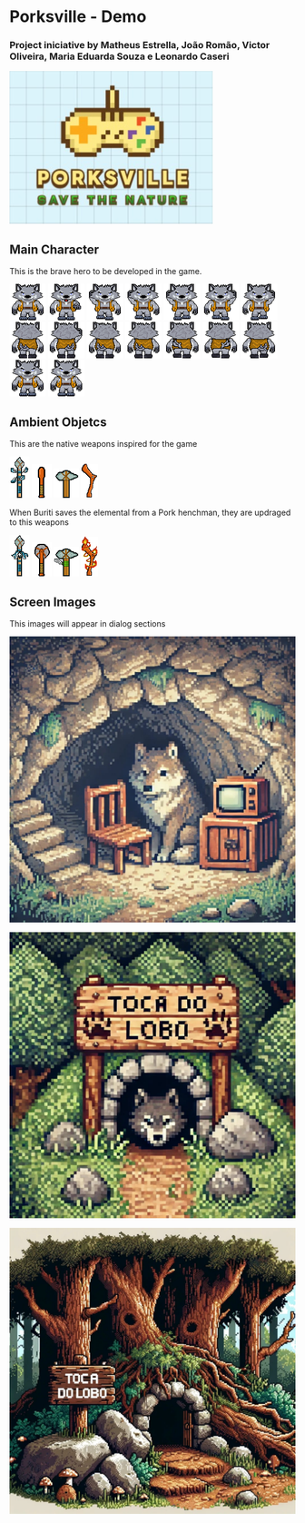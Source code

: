 # Porksville - Demo

### Project iniciative by Matheus Estrella, João Romão, Victor Oliveira, Maria Eduarda Souza e Leonardo Caseri

![PorksVille Logo](./conception_arts/PorksVille_Logo.jpg)


## Main Character

This is the brave hero to be developed in the game.

![Down_Idle](./Frontend/New_Characters/Buriti/idle_down.png)
![Attack_down](./Frontend/New_Characters/Buriti/attack_down.png)
![Down_0](./Frontend/New_Characters/Buriti/down_0.png)
![Down_0](./Frontend/New_Characters/Buriti/down_0.png)
![Down_1](./Frontend/New_Characters/Buriti/down_1.png)
![Down_2](./Frontend/New_Characters/Buriti/down_2.png)
![Down_3](./Frontend/New_Characters/Buriti/down_3.png)
![Up_Idle](./Frontend/New_Characters/Buriti/idle_up.png)
![Attack_up](./Frontend/New_Characters/Buriti/attack_up.png)
![Up_0](./Frontend/New_Characters/Buriti/up_0.png)
![Up_0](./Frontend/New_Characters/Buriti/up_0.png)
![Up_1](./Frontend/New_Characters/Buriti/up_1.png)
![Up_2](./Frontend/New_Characters/Buriti/up_2.png)
![Up_3](./Frontend/New_Characters/Buriti/up_3.png)
![Down_Idle](./Frontend/New_Characters/Buriti/idle_down.png)
![Down_Idle](./Frontend/New_Characters/Buriti/idle_down.png)


## Ambient Objetcs

This are the native weapons inspired for the game

![Lança](./Frontend/New_Weapons/lanca/full.png)
![Borduna](./Frontend/New_Weapons/borduna/full.png)
![Tacape](./Frontend/New_Weapons/tacape/full.png)
![Coronha](./Frontend/New_Weapons/coronha/full.png)

When Buriti saves the elemental from a Pork henchman, they are updraged to this weapons

![Lança_Up](./Frontend/New_Weapons/lanca/full_up.png)
![Borduna_Up](./Frontend/New_Weapons/borduna/full_up.png)
![Tacape_Up](./Frontend/New_Weapons/tacape/full_up.png)
![Coronha_Up](./Frontend/New_Weapons/coronha/full_up.png)


## Screen Images

This images will appear in dialog sections

![Wolf's Nest End Game](./conception_arts/rest_screen.jpg)

![Wolf's Nest Starting Game](./conception_arts/wolf_nest.jpg)

![Wolf's Nest Intro Game](./conception_arts/wolf_nest_concept.jpg)


